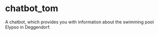 # chatbot_tom
A chatbot, which provides you with information about the swimming pool Elypso in Deggendorf.
